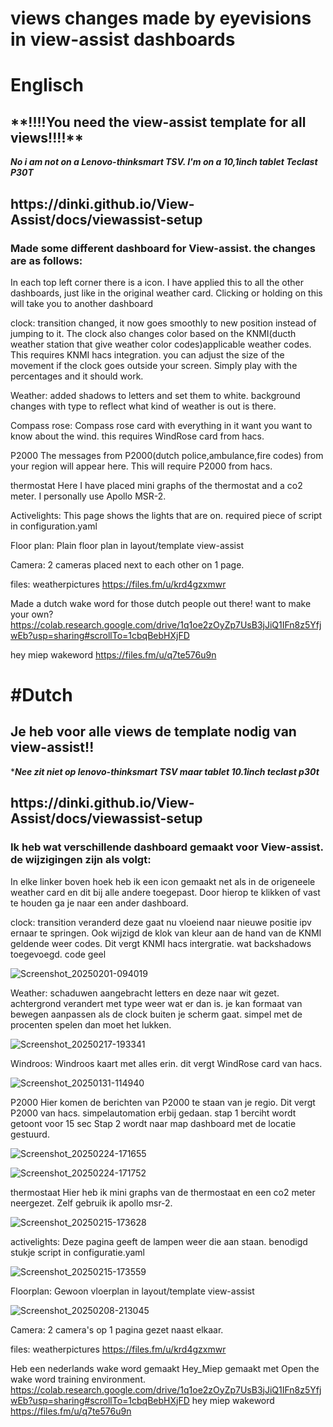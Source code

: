 # views changes made by eyevisions in view-assist dashboards
<h1>Englisch</h1>




<h2>**!!!!You need the view-assist template for all views!!!!**</h2>
  
   
***No i am not on a Lenovo-thinksmart TSV. I'm on a 10,1inch tablet Teclast P30T***





<h2>https://dinki.github.io/View-Assist/docs/viewassist-setup</h2>

<h3>Made some different dashboard for View-assist. the changes are as follows:</h3>

In each top left corner there is a icon. I have applied this to all the other dashboards, just like in the original weather card. Clicking or holding on this will take you to another dashboard


clock: transition changed, it now goes smoothly to new position instead of jumping to it. The clock also changes color based on the KNMI(ducth weather station that give weather color codes)applicable weather codes. This requires KNMI hacs integration. you can adjust the size of the movement if the clock goes outside your screen. Simply play with the percentages and it should work. 

Weather:
added shadows to letters and set them to white. background changes with type to reflect what kind of weather is out is there.


Compass rose:
Compass rose card with everything in it want you want to know about the wind. this requires WindRose card from hacs.


P2000
The messages from P2000(dutch police,ambulance,fire codes) from your region will appear here. This will require P2000 from hacs.


thermostat
Here I have placed mini graphs of the thermostat and a co2 meter. I personally use Apollo MSR-2.


Activelights:
This page shows the lights that are on. required piece of script in configuration.yaml


Floor plan:
Plain floor plan in layout/template view-assist


Camera:
2 cameras placed next to each other on 1 page.


files: weatherpictures https://files.fm/u/krd4gzxmwr

Made a dutch wake word for those dutch people out there! want to make your own? https://colab.research.google.com/drive/1q1oe2zOyZp7UsB3jJiQ1IFn8z5YfjwEb?usp=sharing#scrollTo=1cbqBebHXjFD

hey miep wakeword https://files.fm/u/q7te576u9n



<h1>#Dutch</h1>

<h2>Je heb voor alle views de template nodig van view-assist!! </h2>

****Nee zit niet op lenovo-thinksmart TSV maar tablet 10.1inch teclast p30t***

<h2>https://dinki.github.io/View-Assist/docs/viewassist-setup</h2>

<h3>Ik heb wat verschillende dashboard gemaakt voor View-assist. de wijzigingen zijn als volgt:</h3>

In elke linker boven hoek heb ik een  icon gemaakt net als in de origeneele weather card en dit bij alle andere toegepast. Door hierop te klikken of vast te houden ga je naar een ander dashboard.

clock: transition veranderd deze gaat nu vloeiend naar nieuwe positie ipv ernaar te springen. Ook wijzigd de klok van kleur aan de hand van de KNMI geldende weer codes. Dit vergt KNMI hacs intergratie. 
wat backshadows toegevoegd.  code geel

![Screenshot_20250201-094019](https://github.com/user-attachments/assets/14add1de-846f-4ed1-b691-a08689f39032)


Weather:
schaduwen aangebracht letters en deze naar wit gezet. achtergrond verandert met type weer wat er dan is. je kan formaat van bewegen aanpassen als de clock buiten je scherm gaat. simpel met de procenten spelen dan moet het lukken.

![Screenshot_20250217-193341](https://github.com/user-attachments/assets/a9745e39-18bb-4eb9-aeb1-7bf68b831d48)


Windroos:
Windroos kaart met alles erin. dit vergt WindRose card van hacs.

![Screenshot_20250131-114940](https://github.com/user-attachments/assets/f7865cc3-cc3b-4f0f-9dfb-664b3f611d25)


P2000
Hier komen de berichten van P2000 te staan van je regio. Dit vergt P2000 van hacs. simpelautomation erbij gedaan. stap 1 berciht wordt getoont voor 15 sec  Stap 2 wordt naar map dashboard met de locatie gestuurd.

![Screenshot_20250224-171655](https://github.com/user-attachments/assets/800cdb9f-c63f-4f79-80a4-b5f0e80247c8)

![Screenshot_20250224-171752](https://github.com/user-attachments/assets/4d2e3075-d8c4-4193-bfa6-ed52ab431f51)

thermostaat
Hier heb ik mini graphs van de thermostaat en een co2 meter neergezet. Zelf gebruik ik apollo msr-2.

![Screenshot_20250215-173628](https://github.com/user-attachments/assets/19452916-841b-47c9-8e61-00c423fc0839)


activelights:
Deze pagina geeft de lampen weer die aan staan. benodigd stukje script in configuratie.yaml

![Screenshot_20250215-173559](https://github.com/user-attachments/assets/5d86e799-e342-49e0-9dff-78b4f91c0693)


Floorplan:
Gewoon vloerplan in layout/template view-assist

![Screenshot_20250208-213045](https://github.com/user-attachments/assets/75dd974d-bf43-4fd9-b406-57c280a26337)


Camera:
2 camera's op 1 pagina gezet naast elkaar.



files: weatherpictures https://files.fm/u/krd4gzxmwr

Heb een nederlands wake word gemaakt Hey_Miep gemaakt met Open the wake word training environment. https://colab.research.google.com/drive/1q1oe2zOyZp7UsB3jJiQ1IFn8z5YfjwEb?usp=sharing#scrollTo=1cbqBebHXjFD
hey miep wakeword https://files.fm/u/q7te576u9n
